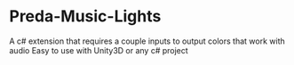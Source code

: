 # Preda-Music-Lights
A c# extension that requires a couple inputs to output colors that work with audio
Easy to use with Unity3D or any c# project
